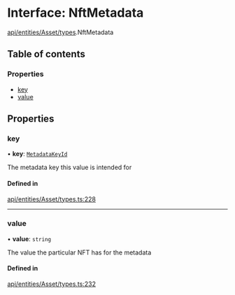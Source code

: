 # Interface: NftMetadata

[api/entities/Asset/types](../wiki/api.entities.Asset.types).NftMetadata

## Table of contents

### Properties

- [key](../wiki/api.entities.Asset.types.NftMetadata#key)
- [value](../wiki/api.entities.Asset.types.NftMetadata#value)

## Properties

### key

• **key**: [`MetadataKeyId`](../wiki/api.entities.Asset.types#metadatakeyid)

The metadata key this value is intended for

#### Defined in

[api/entities/Asset/types.ts:228](https://github.com/PolymeshAssociation/polymesh-sdk/blob/9a8715021/src/api/entities/Asset/types.ts#L228)

___

### value

• **value**: `string`

The value the particular NFT has for the metadata

#### Defined in

[api/entities/Asset/types.ts:232](https://github.com/PolymeshAssociation/polymesh-sdk/blob/9a8715021/src/api/entities/Asset/types.ts#L232)
